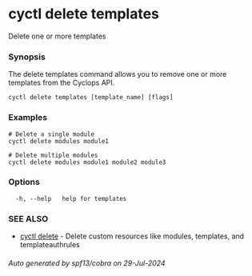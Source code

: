 # cyctl delete templates

Delete one or more templates

### Synopsis

The delete templates command allows you to remove one or more templates from the Cyclops API.

```
cyctl delete templates [template_name] [flags]
```

### Examples

```
# Delete a single module
cyctl delete modules module1

# Delete multiple modules
cyctl delete modules module1 module2 module3
```

### Options

```
  -h, --help   help for templates
```

### SEE ALSO

* [cyctl delete](cyctl_delete.md)	 - Delete custom resources like modules, templates, and templateauthrules

###### Auto generated by spf13/cobra on 29-Jul-2024
